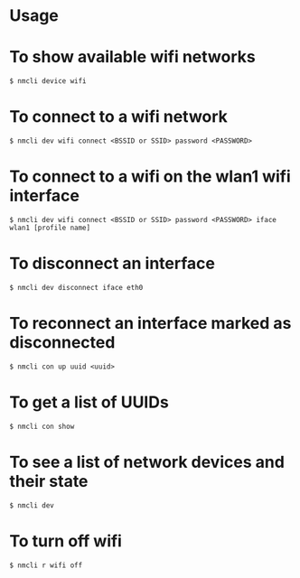 # Usage

# To show available wifi networks
```
$ nmcli device wifi
```

# To connect to a wifi network
```
$ nmcli dev wifi connect <BSSID or SSID> password <PASSWORD>
```

# To connect to a wifi on the wlan1 wifi interface
```
$ nmcli dev wifi connect <BSSID or SSID> password <PASSWORD> iface wlan1 [profile name]
```

# To disconnect an interface
```
$ nmcli dev disconnect iface eth0
```

# To reconnect an interface marked as disconnected
```
$ nmcli con up uuid <uuid>
```

# To get a list of UUIDs
```
$ nmcli con show
```

# To see a list of network devices and their state
```
$ nmcli dev
```

# To turn off wifi
```
$ nmcli r wifi off
```
